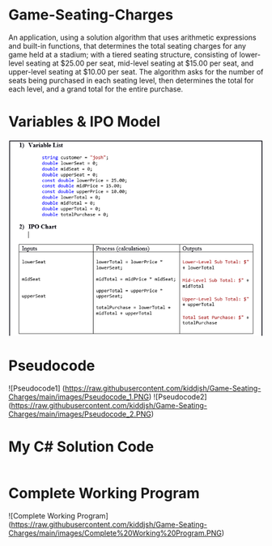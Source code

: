 # Game-Seating-Charges
An application, using a solution algorithm that uses arithmetic expressions and built-in functions, that determines the total seating charges for any game held at a stadium; with a tiered seating structure, consisting of lower-level seating at $25.00  per seat, mid-level seating at $15.00 per seat, and upper-level seating at $10.00 per seat. The algorithm asks for the number of seats being purchased in each seating level, then determines the total for each level, and a grand total for the entire purchase.

# Variables & IPO Model
![Variables & IPO Model](https://raw.githubusercontent.com/kiddjsh/Game-Seating-Charges/main/images/Variables%20%26%20IPO%20Model.PNG)

# Pseudocode
![Pseudocode1] (https://raw.githubusercontent.com/kiddjsh/Game-Seating-Charges/main/images/Pseudocode_1.PNG)
![Pseudocode2] (https://raw.githubusercontent.com/kiddjsh/Game-Seating-Charges/main/images/Pseudocode_2.PNG)

# My C# Solution Code

```C#

```

# Complete Working Program
![Complete Working Program] (https://raw.githubusercontent.com/kiddjsh/Game-Seating-Charges/main/images/Complete%20Working%20Program.PNG)
